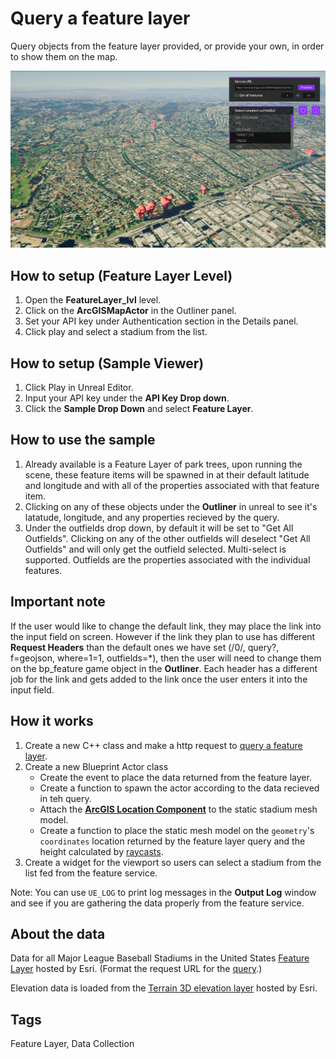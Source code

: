 # Query a feature layer

Query objects from the feature layer provided, or provide your own, in order to show them on the map.

![Image of Feature Layer Sample](FeatureLayer.png)

## How to setup (Feature Layer Level)

1. Open the **FeatureLayer_lvl** level.
2. Click on the **ArcGISMapActor** in the Outliner panel.
3. Set your API key under Authentication section in the Details panel.
4. Click play and select a stadium from the list.

## How to setup (Sample Viewer)

1. Click Play in Unreal Editor.
2. Input your API key under the **API Key Drop down**.
3. Click the **Sample Drop Down** and select **Feature Layer**.

## How to use the sample

1. Already available is a Feature Layer of park trees, upon running the scene, these feature items will be spawned in at their default latitude and longitude and with all of the properties associated with that feature item. 
2. Clicking on any of these objects under the **Outliner** in unreal to see it's latatude, longitude, and any properties recieved by the query.
3. Under the outfields drop down, by default it will be set to "Get All Outfields". Clicking on any of the other outfields will deselect "Get All Outfields" and will only get the outfield selected. Multi-select is supported. Outfields are the properties associated with the individual features.

## Important note

If the user would like to change the default link, they may place the link into the input field on screen. However if the link they plan to use has different **Request Headers** than the default ones we have set (/0/, query?, f=geojson, where=1=1, outfields=*), then the user will need to change them on the bp_feature game object in the **Outliner**. Each header has a different job for the link and gets added to the link once the user enters it into the input field.

## How it works

1. Create a new C++ class and make a http request to [query a feature layer](https://developers.arcgis.com/rest/services-reference/enterprise/query-feature-service-.htm). 
2. Create a new Blueprint Actor class
   - Create the event to place the data returned from the feature layer.
   - Create a function to spawn the actor according to the data recieved in teh query.
   - Attach the [**ArcGIS Location Component**](https://developers.arcgis.com/unreal-engine/maps/location-component/) to the static stadium mesh model.
   - Create a function to place the static mesh model on the `geometry`'s `coordinates` location returned by the feature layer query and the height calculated by [raycasts](https://docs.unrealengine.com/5.0/en-US/using-a-single-line-trace-raycast-by-channel-in-unreal-engine/).
3. Create a widget for the viewport so users can select a stadium from the list fed from the feature service.

Note: You can use `UE_LOG` to print log messages in the **Output Log** window and see if you are gathering the data properly from the feature service.

## About the data

Data for all Major League Baseball Stadiums in the United States [Feature Layer](https://www.arcgis.com/home/item.html?id=f60004d3037e42ad93cb03b9590cafec) hosted by Esri. (Format the request URL for the [query](https://services.arcgis.com/P3ePLMYs2RVChkJx/ArcGIS/rest/services/Major_League_Baseball_Stadiums/FeatureServer/0/query?f=geojson&where=1=1&outfields=TEAM,NAME,LEAGUE).)

Elevation data is loaded from the [Terrain 3D elevation layer](https://www.arcgis.com/home/item.html?id=7029fb60158543ad845c7e1527af11e4) hosted by Esri.

## Tags

Feature Layer, Data Collection